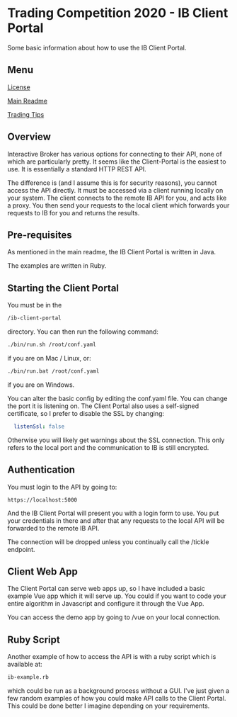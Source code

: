 # Trading Competition 2020 - IB Client Portal

Some basic information about how to use the IB Client Portal.

## Menu

[License](LICENSE)

[Main Readme](README.md)

[Trading Tips](TRADING.md)

## Overview

Interactive Broker has various options for connecting to their API, none of which are particularly pretty.  It seems like the Client-Portal is the easiest to use.  It is essentially a standard HTTP REST API.

The difference is (and I assume this is for security reasons), you cannot access the API directly.  It must be accessed via a client running locally on your system.  The client connects to the remote IB API for you, and acts like a proxy.  You then send your requests to the local client which forwards your requests to IB for you and returns the results.

## Pre-requisites

As mentioned in the main readme, the IB Client Portal is written in Java.

The examples are written in Ruby.

## Starting the Client Portal

You must be in the

```bash
/ib-client-portal
```

directory.  You can then run the following command:

```bash
./bin/run.sh /root/conf.yaml
```

if you are on Mac / Linux, or:

```bash
./bin/run.bat /root/conf.yaml
```

if you are on Windows.

You can alter the basic config by editing the conf.yaml file.  You can change the port it is listening on.  The Client Portal also uses a self-signed certificate, so I prefer to disable the SSL by changing:

```yaml
  listenSsl: false
```

Otherwise you will likely get warnings about the SSL connection.  This only refers to the local port and the communication to IB is still encrypted.

## Authentication

You must login to the API by going to:

```url
https://localhost:5000
```

And the IB Client Portal will present you with a login form to use.  You put your credentials in there and after that any requests to the local API will be forwarded to the remote IB API.

The connection will be dropped unless you continually call the /tickle endpoint.

## Client Web App

The Client Portal can serve web apps up, so I have included a basic example Vue app which it will serve up.  You could if you want to code your entire algorithm in Javascript and configure it through the Vue App.

You can access the demo app by going to /vue on your local connection.

## Ruby Script

Another example of how to access the API is with a ruby script which is available at:

```bash
ib-example.rb
```

which could be run as a background process without a GUI.  I've just given a few random examples of how you could make API calls to the Client Portal.  This could be done better I imagine depending on your requirements.
